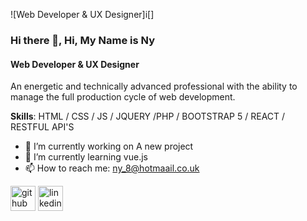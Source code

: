 

![Web Developer & UX Designer]i[<mg scr="https://www.canva.com/design/DAEq6LogT5o/view">]

### Hi there 👋, Hi, My Name is Ny
#### Web Developer & UX Designer
An energetic and technically advanced professional with the ability to manage the full production cycle of web development.

**Skills**:  HTML / CSS / JS /  JQUERY /PHP / BOOTSTRAP 5 / REACT / RESTFUL API'S

- 🔭 I’m currently working on A new project 
- 🌱 I’m currently learning vue.js 
- 📫 How to reach me: ny_8@hotmaail.co.uk 


[<img src='https://cdn.jsdelivr.net/npm/simple-icons@3.0.1/icons/github.svg' alt='github' height='40'>](https://github.com/ny2669)  [<img src='https://cdn.jsdelivr.net/npm/simple-icons@3.0.1/icons/linkedin.svg' alt='linkedin' height='40'>](https://www.linkedin.com/in/ny/)  



